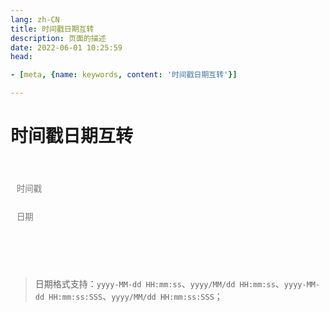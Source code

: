 ```yaml
---
lang: zh-CN   
title: 时间戳日期互转   
description: 页面的描述  
date: 2022-06-01 10:25:59  
head:

- [meta, {name: keywords, content: '时间戳日期互转'}]

---
```


# 时间戳日期互转

<br>
<br>
<label style="display: flex;">
    <input class="oead-input" style="resize: none;" placeholder="时间戳" v-model="timestamp" type="text"/>
</label>
<br>
<label style="display: flex;">
    <input class="oead-input" style="resize: none;" placeholder="日期" v-model="date" type="text"/>
</label>
<br><br>
<div>
    <M-Button @click="toDate()" :isLoading="dateBtnLoading" text="转日期" type="primary"></M-Button>
    &nbsp;&nbsp;
    <M-Button @click="toTimestamp()" :isLoading="timestampBtnLoading" text="转时间戳" type="primary"></M-Button>
    &nbsp;&nbsp;
    <M-Button @click="reset()" text="重置"></M-Button>
</div>
<br>

> 日期格式支持：`yyyy-MM-dd HH:mm:ss`、`yyyy/MM/dd HH:mm:ss`、`yyyy-MM-dd HH:mm:ss:SSS`、`yyyy/MM/dd HH:mm:ss:SSS`；

<script>

export default {
  name: 'TimestampDateConvert',
  data(){
    return {
        timestamp: "",
        date: "",
        dateBtnLoading: false,
        timestampBtnLoading: false,
    };
  },
  created() {
  },
  methods: {
    formatDateTime(date) {
        var year = date.getFullYear();
        var month = String(date.getMonth() + 1).padStart(2, '0');
        var day = String(date.getDate()).padStart(2, '0');
        var hours = String(date.getHours()).padStart(2, '0');
        var minutes = String(date.getMinutes()).padStart(2, '0');
        var seconds = String(date.getSeconds()).padStart(2, '0');
        var milliseconds = String(date.getMilliseconds()).padStart(3, '0');
        return `${year}-${month}-${day} ${hours}:${minutes}:${seconds}:${milliseconds}`;
    },
    toDate() {
        if(!this.timestamp){
            $warning("时间戳不能为空！");
            return;
        }
        if(isNaN(this.timestamp)){
            $warning("时间戳格式不正确！");
            return;
        }
        this.date = this.formatDateTime(new Date(parseInt(this.timestamp)));
    },
    toTimestamp() {
        if(!this.date){
            $warning("日期不能为空！");
            return;
        }
        this.timestamp = new Date(this.date).getTime();
    },
    reset() {
        this.timestamp = "";
        this.date = "";
    }
  }
}
</script>

<style scoped>

.oead-input{
    transition: background-color var(--t-color), border-color var(--t-color);
    border-radius: 5px;
    height: 28px;
    color: var(--c-text);
    border: 1px solid var(--c-border);
    outline: none;
    background-color: var(--c-bg);
    padding-left : 0.75em;
}
</style>

<AdsbyGoogle slot="7889564278" layout="in-article"/>

<Comment></Comment>